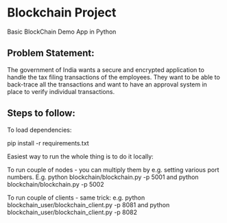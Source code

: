 # Blockchain Project
Basic BlockChain Demo App in Python

## Problem Statement: 
The government of India wants a secure and encrypted application to handle the tax filing transactions of the employees. They want to be able to back-trace all the transactions and want to have an approval system in place to verify individual transactions.

## Steps to follow:
To load dependencies:

pip install -r requirements.txt

Easiest way to run the whole thing is to do it locally:

To run couple of nodes - you can multiply them by e.g. setting various port numbers. E.g. python blockchain/blockchain.py -p 5001 and python blockchain/blockchain.py -p 5002

To run couple of clients - same trick: e.g. python blockchain_user/blockchain_client.py -p 8081 and python blockchain_user/blockchain_client.py -p 8082
